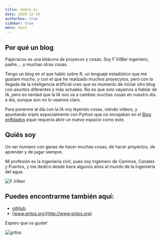 ```yaml
---
title: Sobre mi
date: 2018-12-10
authorbox: true
sidebar: true
menu: main
---
```


## Por qué un blog

Pajarracos es una bitácora de proyecos y cosas. Soy F.VilBer ingeniero, padre.... y muchas otras cosas.

Tengo un blog en el que hablo sobre R, un lenguaje estadístico que me gustam mucho, y con el que he realizado muchos proyecytos, pero con la llegada de la inteligencia artificial creo que es momento de iniciar otro blog con asuntos diferentes y más actuales. No es que solo vayamos a hablar de IA, pero es verdad que la IA nos va a cambiar muchas cosas en nuestro día a día, aunque aún no lo veamos claro.

Para ponerme al día con la IA voy leyendo cosas, viendo videos, y apuntando sripts especialmente con Python que no encajaban en el  [Blog enRdados](https://enrdados.netlify.app/) pque requería abrir un nuevo espacio como este.

## Quiés soy

Un ser humano con ganas de hacer muchas cosas, de hacer proyectos, de aprender y de jugar siempre.

Mi profesión es la ingeniería civil, pues soy Ingeniero de Caminos, Canales y Puertos, y me dedico desde hace algunos años al mundo de la ingeniería del agua.

![F.Vilber](../img/30796838843_f3f70d19d3_q.jpg)

## Puedes encontrarme también aquí:

* [gitHub](https://github.com/fervilber)
* [www.gritos.org](http://www.gritos.org)

Espero que os guste!

![gritos](../img/pajarracos1.jpg)
